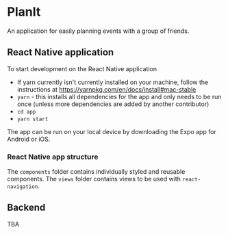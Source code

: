 # PlanIt
An application for easily planning events with a group of friends.

## React Native application
To start development on the React Native application
- If yarn currently isn't currently installed on your machine, follow the instructions at https://yarnpkg.com/en/docs/install#mac-stable
- `yarn` - this installs all dependencies for the app and only needs to be run once (unless more dependencies are added by another contributor)
- `cd app`
- `yarn start`

The app can be run on your local device by downloading the Expo app for Android or iOS.

### React Native app structure
The `components` folder contains individually styled and reusable components. The `views` folder contains views to be used with `react-navigation`.

## Backend
TBA
